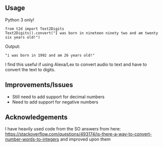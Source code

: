 ## Usage
Python 3 only!
```
from t2d import Text2Digits
Text2Digits().convert("I was born in nineteen ninety two and am twenty six years old!")
```

Output:
```
"i was born in 1992 and am 26 years old!"
```

I find this useful if using Alexa/Lex to convert audio to text and have to convert the text to digits.

## Improvements/Issues
- Still need to add support for decimal numbers
- Need to add support for negative numbers

## Acknowledgements
I have heavily used code from the SO answers from here: https://stackoverflow.com/questions/493174/is-there-a-way-to-convert-number-words-to-integers
and improved upon them